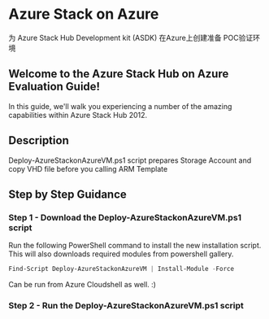 # Azure Stack on Azure
为 Azure Stack Hub Development kit (ASDK) 在Azure上创建准备 POC验证环境

## Welcome to the Azure Stack Hub on Azure Evaluation Guide!
In this guide, we'll walk you experiencing a number of the amazing capabilities within Azure Stack Hub 2012.

## Description
Deploy-AzureStackonAzureVM.ps1 script prepares Storage Account and copy VHD file before you calling ARM Template

## Step by Step Guidance
### Step 1 - Download the Deploy-AzureStackonAzureVM.ps1 script

Run the following PowerShell command to install the new installation script. This will also downloads required modules from powershell gallery.

```powershell
Find-Script Deploy-AzureStackonAzureVM | Install-Module -Force
```

Can be run from Azure Cloudshell as well. :)

### Step 2 - Run the Deploy-AzureStackonAzureVM.ps1 script

